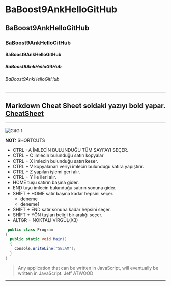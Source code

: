# BaBoost9AnkHelloGitHub
## BaBoost9AnkHelloGitHub
### BaBoost9AnkHelloGitHub
#### BaBoost9AnkHelloGitHub
##### BaBoost9AnkHelloGitHub
###### BaBoost9AnkHelloGitHub
---
**Markdown Cheat Sheet** soldaki yazıyı bold yapar. [CheatSheet](https://github.com/adam-p/markdown-here/wiki/Markdown-Cheatsheet)
----

----
![GitGif](https://raw.githubusercontent.com/gist/abhirampai/ce94b0b8345cd969d3cf997578487cdd/raw/b2dc51d4421db9d4a5a17be817e07dc8ad1e3375/hello.gif)

**NOT:** SHORTCUTS

- CTRL +A İMLECİN BULUNDUĞU TÜM SAYFAYI SEÇER.
- CTRL + C imlecin bulunduğu satırı kopyalar
- CTRL + X imlecin bulunduğu satırı keser.
- CTRL + V kopyalanan veriyi imlecin bulunduğu satıra yapıştırır.
- CTRL + Z yapılan işlemi geri alır.
- CTRL + Y ile ileri alır.
- HOME tuşu satırın başına gider.
- END tuşu imlecin bulunduğu satırın sonuna gider.
- SHİFT + HOME satır başına kadar hepsini seçer.
  -  deneme
  -  deneme1
- SHİFT + END satır sonuna kadar hepsini seçer.
- SHİFT + YÖN tuşları belirli bir aralığı seçer.
- ALTGR + NOKTALI VİRGÜL(X3)
```cs
 public class Program
{
  public static void Main()
  {
    Console.WriteLine("SELAM");
  }
}
 ```
 
 >Any application that can be written in JavaScript, will eventually be written in JavaScript. Jeff ATWOOD
 ---
 

